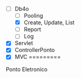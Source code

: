 - [ ] Db4o
  - [ ] Pooling
  - [x] Create, Update, List
  - [ ] Report
  - [ ] Log
- [x] Servlet
- [x] ControllerPonto
- [x] MVC
=========

Ponto Eletronico
